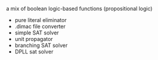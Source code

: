 a mix of boolean logic-based functions (propositional logic)
- pure literal eliminator
- .dimac file converter
- simple SAT solver
- unit propagator
- branching SAT solver
- DPLL sat solver
